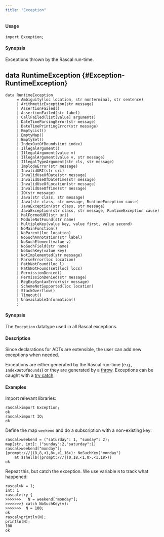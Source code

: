 ```yaml
---
title: "Exception"
---
```


#### Usage

`import Exception;`


#### Synopsis

Exceptions thrown by the Rascal run-time.


## data RuntimeException {#Exception-RuntimeException}

```rascal
data RuntimeException  
     = Ambiguity(loc location, str nonterminal, str sentence)
     | ArithmeticException(str message)
     | AssertionFailed()
     | AssertionFailed(str label)
     | CallFailed(list[value] arguments)
     | DateTimeParsingError(str message)
     | DateTimePrintingError(str message)
     | EmptyList()
     | EmptyMap()
     | EmptySet()
     | IndexOutOfBounds(int index)
     | IllegalArgument()
     | IllegalArgument(value v)
     | IllegalArgument(value v, str message)
     | IllegalTypeArgument(str cls, str message)
     | ImplodeError(str message)
     | InvalidURI(str uri)
     | InvalidUseOfDate(str message)
     | InvalidUseOfDateTime(str message)
     | InvalidUseOfLocation(str message)
     | InvalidUseOfTime(str message)
     | IO(str message)
     | Java(str class, str message)
     | Java(str class, str message, RuntimeException cause)
     | JavaException(str class, str message)
     | JavaException(str class, str message, RuntimeException cause)
     | MalFormedURI(str uri)
     | ModuleNotFound(str name)
     | MultipleKey(value key, value first, value second)
     | NoMainFunction()
     | NoParent(loc location)
     | NoSuchAnnotation(str label)
     | NoSuchElement(value v)
     | NoSuchField(str name)
     | NoSuchKey(value key)
     | NotImplemented(str message)
     | ParseError(loc location)
     | PathNotFound(loc l)
     | PathNotFound(set[loc] locs)
     | PermissionDenied()
     | PermissionDenied(str message)
     | RegExpSyntaxError(str message)
     | SchemeNotSupported(loc location)
     | StackOverflow()
     | Timeout()
     | UnavailableInformation()
     ;
```


#### Synopsis

The `Exception` datatype used in all Rascal exceptions.

#### Description

Since declarations for ADTs are extensible, the user can add new exceptions when needed.

Exceptions are either generated by the Rascal run-time (e.g., `IndexOutOfBounds`) or they
are generated by a [throw](/docs/Rascal/Statements/Throw).
Exceptions can be caught with a [try catch](/docs/Rascal/Statements/TryCatch).

#### Examples

Import relevant libraries:

```rascal-shell
rascal>import Exception;
ok
rascal>import IO;
ok
```
Define the map `weekend` and do a subscription with a non-existing key:

```rascal-shell
rascal>weekend = ("saturday": 1, "sunday": 2);
map[str, int]: ("sunday":2,"saturday":1)
rascal>weekend["monday"];
|prompt:///|(8,8,<1,8>,<1,16>): NoSuchKey("monday")
	at $shell$(|prompt:///|(0,18,<1,0>,<1,18>))
ok
```
Repeat this, but catch the exception. We use variable `N` to track what happened:

```rascal-shell
rascal>N = 1;
int: 1
rascal>try {
>>>>>>>   N = weekend["monday"];
>>>>>>>} catch NoSuchKey(v):
>>>>>>>  N = 100;
ok
rascal>println(N);
println(N);
100
ok
```

